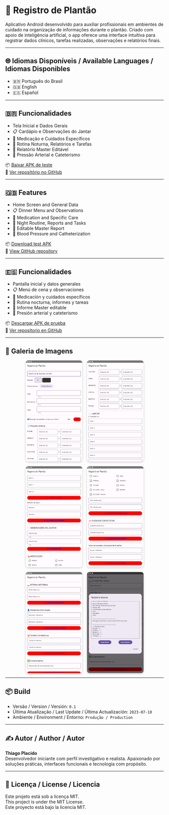 # 🏥 Registro de Plantão

Aplicativo Android desenvolvido para auxiliar profissionais em ambientes de cuidado na organização de informações durante o plantão. Criado com apoio de inteligência artificial, o app oferece uma interface intuitiva para registrar dados clínicos, tarefas realizadas, observações e relatórios finais.

---

## 🌐 Idiomas Disponíveis / Available Languages / Idiomas Disponibles

- 🇧🇷 Português do Brasil
- 🇬🇧 English
- 🇪🇸 Español

---

## 🇧🇷 Funcionalidades

- Tela Inicial e Dados Gerais
- 📋 Cardápio e Observações do Jantar
- 💊 Medicação e Cuidados Específicos
- 🌙 Rotina Noturna, Relatórios e Tarefas
- 📘 Relatório Master Editável
- 💉 Pressão Arterial e Cateterismo

📦 [Baixar APK de teste](app-debug.apk)  
🔗 [Ver repositório no GitHub](https://github.com/thiagoplacido/registro-plantao)

---

## 🇬🇧 Features

- Home Screen and General Data
- 📋 Dinner Menu and Observations
- 💊 Medication and Specific Care
- 🌙 Night Routine, Reports and Tasks
- 📘 Editable Master Report
- 💉 Blood Pressure and Catheterization

📦 [Download test APK](app-debug.apk)  
🔗 [View GitHub repository](https://github.com/thiagoplacido/registro-plantao)

---

## 🇪🇸 Funcionalidades

- Pantalla inicial y datos generales
- 📋 Menú de cena y observaciones
- 💊 Medicación y cuidados específicos
- 🌙 Rutina nocturna, informes y tareas
- 📘 Informe Master editable
- 💉 Presión arterial y cateterismo

📦 [Descargar APK de prueba](app-debug.apk)  
🔗 [Ver repositorio en GitHub](https://github.com/thiagoplacido/registro-plantao)

---

## 📸 Galeria de Imagens

<div style="display: flex; flex-wrap: wrap; gap: 15px; justify-content: center;">
  <img src="screenshots/1.png" alt="Tela 1" width="180" onclick="document.getElementById('light1').style.display='flex'" style="border-radius: 8px; box-shadow: 0 2px 6px rgba(0,0,0,0.2); cursor: pointer;" />
  <img src="screenshots/2.png" alt="Tela 2" width="180" onclick="document.getElementById('light2').style.display='flex'" style="border-radius: 8px; box-shadow: 0 2px 6px rgba(0,0,0,0.2); cursor: pointer;" />
  <img src="screenshots/3.png" alt="Tela 3" width="180" onclick="document.getElementById('light3').style.display='flex'" style="border-radius: 8px; box-shadow: 0 2px 6px rgba(0,0,0,0.2); cursor: pointer;" />
  <img src="screenshots/4.png" alt="Tela 4" width="180" onclick="document.getElementById('light4').style.display='flex'" style="border-radius: 8px; box-shadow: 0 2px 6px rgba(0,0,0,0.2); cursor: pointer;" />
  <img src="screenshots/5.png" alt="Tela 5" width="180" onclick="document.getElementById('light5').style.display='flex'" style="border-radius: 8px; box-shadow: 0 2px 6px rgba(0,0,0,0.2); cursor: pointer;" />
  <img src="screenshots/6.png" alt="Tela 6" width="180" onclick="document.getElementById('light6').style.display='flex'" style="border-radius: 8px; box-shadow: 0 2px 6px rgba(0,0,0,0.2); cursor: pointer;" />
</div>

<!-- Lightboxes -->
<div id="light1" style="display:none; position:fixed; top:0; left:0; width:100%; height:100%; background:rgba(0,0,0,0.8); justify-content:center; align-items:center; z-index:999;" onclick="this.style.display='none'">
  <span style="position:absolute; top:20px; right:30px; font-size:30px; color:white; cursor:pointer;">×</span>
  <img src="screenshots/1.png" style="max-width:90%; max-height:80%; border-radius:10px;" />
</div>
<div id="light2" style="display:none;" onclick="this.style.display='none'"><span style="position:absolute; top:20px; right:30px; font-size:30px; color:white; cursor:pointer;">×</span><img src="screenshots/2.png" style="max-width:90%; max-height:80%; border-radius:10px;" /></div>
<div id="light3" style="display:none;" onclick="this.style.display='none'"><span style="position:absolute; top:20px; right:30px; font-size:30px; color:white; cursor:pointer;">×</span><img src="screenshots/3.png" style="max-width:90%; max-height:80%; border-radius:10px;" /></div>
<div id="light4" style="display:none;" onclick="this.style.display='none'"><span style="position:absolute; top:20px; right:30px; font-size:30px; color:white; cursor:pointer;">×</span><img src="screenshots/4.png" style="max-width:90%; max-height:80%; border-radius:10px;" /></div>
<div id="light5" style="display:none;" onclick="this.style.display='none'"><span style="position:absolute; top:20px; right:30px; font-size:30px; color:white; cursor:pointer;">×</span><img src="screenshots/5.png" style="max-width:90%; max-height:80%; border-radius:10px;" /></div>
<div id="light6" style="display:none;" onclick="this.style.display='none'"><span style="position:absolute; top:20px; right:30px; font-size:30px; color:white; cursor:pointer;">×</span><img src="screenshots/6.png" style="max-width:90%; max-height:80%; border-radius:10px;" /></div>

---

## 📦 Build

- Versão / Version / Versión: `0.1`  
- Última Atualização / Last Update / Última Actualización: `2023-07-10`  
- Ambiente / Environment / Entorno: `Produção / Production`

---

## ✍️ Autor / Author / Autor

**Thiago Placido**  
Desenvolvedor iniciante com perfil investigativo e realista. Apaixonado por soluções práticas, interfaces funcionais e tecnologia com propósito.

---

## 📄 Licença / License / Licencia

Este projeto está sob a licença MIT.  
This project is under the MIT License.  
Este proyecto está bajo la licencia MIT.
